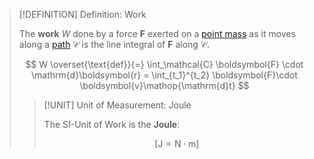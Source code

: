 >[!DEFINITION] Definition: Work
>
>The **work** $W$ done by a force $\boldsymbol{F}$ exerted on a [point mass](../../../../Physical%20Systems/Point%20Masses/Point%20Mass.md) as it moves along a [path](../../../../Kinematics/Translation/Position.md) $\mathcal{C}$ is the line integral of $\boldsymbol{F}$ along $\mathcal{C}$.
>
>$$
>W \overset{\text{def}}{=} \int_\mathcal{C} \boldsymbol{F} \cdot \mathrm{d}\boldsymbol{r} = \int_{t_1}^{t_2} \boldsymbol{F}\cdot \boldsymbol{v}\mathop{\mathrm{d}t}
>$$
>
>>[!UNIT] Unit of Measurement: Joule
>>
>>The SI-Unit of Work is the **Joule**:
>>
>>$$
>>\left[\mathrm{J} = \mathrm{N}\cdot\mathrm{m}\right]
>>$$
>>
>
